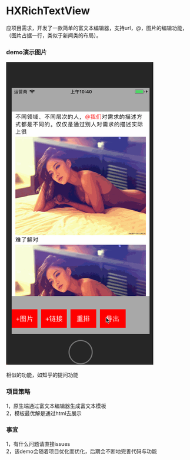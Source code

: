 # HXRichTextView
应项目需求，开发了一款简单的富文本编辑器，支持url，@，图片的编辑功能，（图片占据一行，类似于新闻类的布局）。
### demo演示图片
![](https://github.com/Andqiu/HXRichTextView/blob/master/HXRichText/demo.gif)

相似的功能，如知乎的提问功能

### 项目策略
  1，原生端通过富文本编辑器生成富文本模板<br/>
  2，模板最优解是通过html去展示

### 事宜
  1，有什么问题请直接issues <br/>
  2，该demo会随着项目优化而优化，后期会不断地完善代码与功能
  
